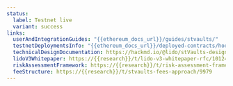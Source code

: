 ```yaml
---
status:
  label: Testnet live
  variant: success
links:
  userAndIntegrationGuides: "{{ethereum_docs_url}}/guides/stvaults/"
  testnetDeploymentsInfo: "{{ethereum_docs_url}}/deployed-contracts/hoodi-lidov3/"
  technicalDesignDocumentation: https://hackmd.io/@lido/stVaults-design
  lidoV3Whitepaper: https://{{research}}/t/lido-v3-whitepaper-rfc/10124
  riskAssessmentFramework: https://{{research}}/t/risk-assessment-framework-for-stvaults/9978
  feeStructure: https://{{research}}/t/stvaults-fees-approach/9979
---
```

